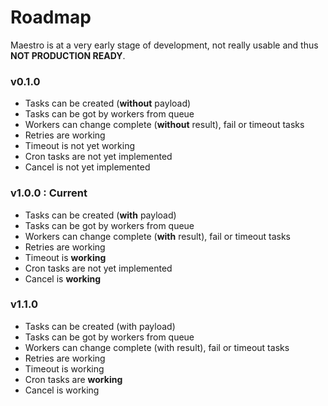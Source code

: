 # Roadmap
Maestro is at a very early stage of development, not really usable and thus **NOT PRODUCTION READY**.

### v0.1.0

* Tasks can be created (**without** payload)
* Tasks can be got by workers from queue
* Workers can change complete (**without** result), fail or timeout tasks
* Retries are working
* Timeout is not yet working
* Cron tasks are not yet implemented
* Cancel is not yet implemented

### v1.0.0 : Current

* Tasks can be created (**with** payload)
* Tasks can be got by workers from queue
* Workers can change complete (**with** result), fail or timeout tasks
* Retries are working
* Timeout is **working**
* Cron tasks are not yet implemented
* Cancel is **working**

### v1.1.0

* Tasks can be created (with payload)
* Tasks can be got by workers from queue
* Workers can change complete (with result), fail or timeout tasks
* Retries are working
* Timeout is working
* Cron tasks are **working**
* Cancel is working